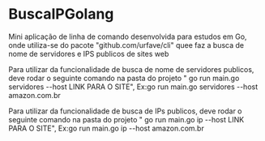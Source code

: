 # BuscaIPGolang
Mini aplicação de linha de comando desenvolvida para estudos em Go, onde utiliza-se do pacote "github.com/urfave/cli" quee faz a busca de nome de servidores e IPS publicos de sites web

Para utilizar da funcionalidade de busca de nome de servidores publicos, deve rodar o seguinte comando na pasta do projeto " go run main.go servidores --host LINK PARA O SITE", Ex:go run main.go servidores --host amazon.com.br

Para utilizar da funcionalidade de busca de IPs publicos, deve rodar o seguinte comando na pasta do projeto " go run main.go ip --host LINK PARA O SITE", Ex:go run main.go ip --host amazon.com.br

